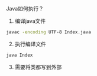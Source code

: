 Java如何执行？

1. 编译java文件
```bash
javac -encoding UTF-8 Index.java
```

2. 执行编译文件
```bash
java Index
```

3. 需要将类都写到外部